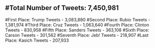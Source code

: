 #Total Number of Tweets: 7,450,981 
---
#First Place: Trump Tweets - 3,083,880
#Second Place: Rubio Tweets - 1,381,974
#Third Place: Cruz Tweets - 1,063,640
#Fourth Place: Clinton Tweets - 830,958
#Fifth Place: Sanders Tweets - 363,108
#Sixth Place: Carson Tweets - 301,562
#Seventh Place: Jeb! Tweets - 218,907
#Last Place: Kasich Tweets - 207,933
